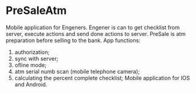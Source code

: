# PreSaleAtm
Mobile application for Engeners. 
Engener is can to get checklist from server, 
execute actions and send done actions to server.
PreSale is atm preparation before selling to the bank.
App functions:
  1. authorization;
  2. sync with server;
  3. ofline mode;
  4. atm serial numb scan (mobile telephone camera);
  5. calculating the percent complete checklist;
  Mobile application for IOS and Android.
